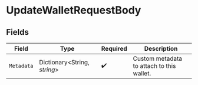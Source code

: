 # UpdateWalletRequestBody


## Fields

| Field                                     | Type                                      | Required                                  | Description                               |
| ----------------------------------------- | ----------------------------------------- | ----------------------------------------- | ----------------------------------------- |
| `Metadata`                                | Dictionary<String, *string*>              | :heavy_check_mark:                        | Custom metadata to attach to this wallet. |